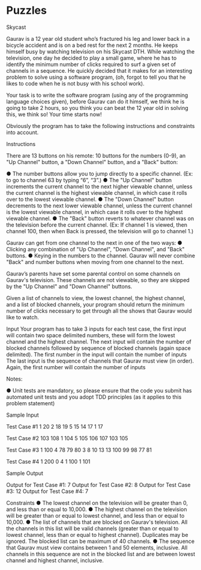# Puzzles
Skycast

Gaurav is a 12 year old student who’s fractured his leg and lower back in a bicycle accident and is on a bed rest for the next 2 months. He keeps himself busy by watching television on his Skycast DTH. While watching the television, one day he decided to play a small game, where he has to identify the minimum number of clicks required to surf a given set of channels in a sequence. He quickly decided that it makes for an interesting problem to solve using a software program, (oh, forgot to tell you that he likes to code when he is not busy with his school work).

Your task is to write the software program (using any of the programming language choices given), before Gaurav can do it himself, we think he is going to take 2 hours, so you think you can beat the 12 year old in solving this, we think so! Your time starts now!

Obviously the program has to take the following instructions and constraints into account.

Instructions

There are 13 buttons on his remote: 10 buttons for the numbers (0-9), an "Up Channel" button, a "Down Channel" button, and a "Back" button:

● The number buttons allow you to jump directly to a specific channel. (Ex: to go to channel 63 by typing “6”, “3”.) ● The "Up Channel" button increments the current channel to the next higher viewable channel, unless the current channel is the highest viewable channel, in which case it rolls over to the lowest viewable channel. ● The "Down Channel" button decrements to the next lower viewable channel, unless the current channel is the lowest viewable channel, in which case it rolls over to the highest viewable channel. ● The "Back" button reverts to whatever channel was on the television before the current channel. (Ex: If channel 1 is viewed, then channel 100, then when Back is pressed, the television will go to channel 1.)

Gaurav can get from one channel to the next in one of the two ways: ● Clicking any combination of "Up Channel", "Down Channel", and "Back" buttons. ● Keying in the numbers to the channel. Gaurav will never combine "Back" and number buttons when moving from one channel to the next.

Gaurav’s parents have set some parental control on some channels on Gaurav's television. These channels are not viewable, so they are skipped by the "Up Channel" and "Down Channel" buttons.

Given a list of channels to view, the lowest channel, the highest channel, and a list of blocked channels, your program should return the minimum number of clicks necessary to get through all the shows that Gaurav would like to watch.

Input Your program has to take 3 inputs for each test case, the first input will contain two space delimited numbers, these will form the lowest channel and the highest channel. The next input will contain the number of blocked channels followed by sequence of blocked channels (again space delimited). The first number in the input will contain the number of inputs The last input is the sequence of channels that Gaurav must view (in order). Again, the first number will contain the number of inputs

Notes:

● Unit tests are mandatory, so please ensure that the code you submit has automated unit tests and you adopt TDD principles (as it applies to this problem statement)

Sample Input

Test Case #1 
1 20 
2 18 19 
5 15 14 17 1 17

Test Case #2
103 108
1 104
5 105 106 107 103 105

Test Case #3
1 100 
4 78 79 80 3 
8 10 13 13 100 99 98 77 81

Test Case #4 
1 200 
0 
4 1 100 1 101

Sample Output

Output for Test Case #1: 7 
Output for Test Case #2: 8 
Output for Test Case #3: 12 
Output for Test Case #4: 7

Constraints ● The lowest channel on the television will be greater than 0, and less than or equal to 10,000. ● The highest channel on the television will be greater than or equal to lowest channel, and less than or equal to 10,000. ● The list of channels that are blocked on Gaurav's television. All the channels in this list will be valid channels (greater than or equal to lowest channel, less than or equal to highest channel). Duplicates may be ignored. The blocked list can be maximum of 40 channels. ● The sequence that Gaurav must view contains between 1 and 50 elements, inclusive. All channels in this sequence are not in the blocked list and are between lowest channel and highest channel, inclusive.
